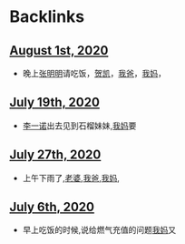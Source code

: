 
# Backlinks
## [August 1st, 2020](<August 1st, 2020.md>)
- 晚上[张明明](<张明明.md>)请吃饭，[贺凯](<贺凯.md>)，[我爸](<我爸.md>)，[我妈](<我妈.md>)，

## [July 19th, 2020](<July 19th, 2020.md>)
- [李一诺](<李一诺.md>)出去见到石榴妹妹,[我妈](<我妈.md>)要

## [July 27th, 2020](<July 27th, 2020.md>)
- 上午下雨了,[老婆](<老婆.md>),[我爸](<我爸.md>),[我妈](<我妈.md>),

## [July 6th, 2020](<July 6th, 2020.md>)
- 早上吃饭的时候,说给燃气充值的问题[我妈](<我妈.md>)又

